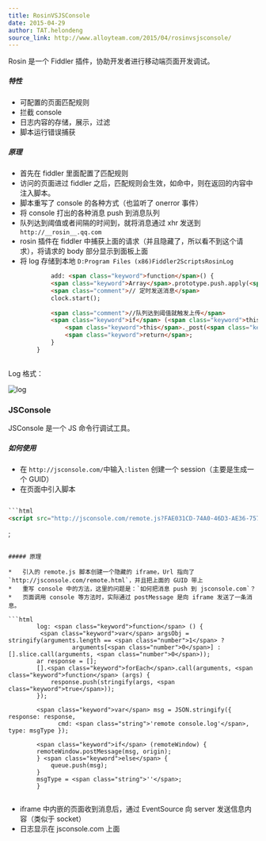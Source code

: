 ```yaml
---
title: RosinVSJSConsole
date: 2015-04-29
author: TAT.helondeng
source_link: http://www.alloyteam.com/2015/04/rosinvsjsconsole/
---
```


<!-- {% raw %} - for jekyll -->

Rosin 是一个 Fiddler 插件，协助开发者进行移动端页面开发调试。

##### 特性

-   可配置的页面匹配规则
-   拦截 console
-   日志内容的存储，展示，过滤
-   脚本运行错误捕获

##### 原理

-   首先在 fiddler 里面配置了匹配规则
-   访问的页面进过 fiddler 之后，匹配规则会生效，如命中，则在返回的内容中注入脚本。
-   脚本重写了 console 的各种方式（也监听了 onerror 事件）
-   将 console 打出的各种消息 push 到消息队列
-   队列达到阈值或者间隔的时间到，就将消息通过 xhr 发送到 `http://__rosin__.qq.com`
-   rosin 插件在 fiddler 中捕获上面的请求（并且隐藏了，所以看不到这个请求），将请求的 body 部分显示到面板上面
-   将 log 存储到本地 `D:Program Files (x86)Fiddler2ScriptsRosinLog`

```html
            add: <span class="keyword">function</span>() {
            <span class="keyword">Array</span>.prototype.push.apply(<span class="keyword">this</span>._queueArr, arguments);
            <span class="comment">// 定时发送消息</span>
            clock.start();
 
            <span class="comment">//队列达到阈值就触发上传</span>
            <span class="keyword">if</span> (<span class="keyword">this</span>._queueArr.length >= THRESHOLD) {
                <span class="keyword">this</span>._post(<span class="keyword">this</span>._queueArr.splice(<span class="number">0</span>, <span class="keyword">this</span>._queueArr.length));
                <span class="keyword">return</span>;
            }
        }
 
```

Log 格式：

![log](https://cloud.githubusercontent.com/assets/3880323/7385889/ad9570de-ee7f-11e4-91ea-2fe0eec730e2.png)

### JSConsole

JSConsole 是一个 JS 命令行调试工具。

##### 如何使用

-   在 `http://jsconsole.com/`中输入`:listen` 创建一个 session（主要是生成一个 GUID）
-   在页面中引入脚本

````html

```html
<script src="http://jsconsole.com/remote.js?FAE031CD-74A0-46D3-AE36-757BAB262BEA"></script>
````

;

````

##### 原理

*   引入的 remote.js 脚本创建一个隐藏的 iframe，Url 指向了 `http://jsconsole.com/remote.html`，并且把上面的 GUID 带上
*   重写 console 中的方法，这里的问题是：`如何把消息 push 到 jsconsole.com`？
*   页面调用 console 等方法时，实际通过 postMessage 是向 iframe 发送了一条消息。

```html
        log: <span class="keyword">function</span> () {
         <span class="keyword">var</span> argsObj = stringify(arguments.length == <span class="number">1</span> ? 
                  arguments[<span class="number">0</span>] : [].slice.call(arguments, <span class="number">0</span>));
        ar response = [];
        [].<span class="keyword">forEach</span>.call(arguments, <span class="keyword">function</span> (args) {
            response.push(stringify(args, <span class="keyword">true</span>));
        });
 
        <span class="keyword">var</span> msg = JSON.stringify({ response: response, 
              cmd: <span class="string">'remote console.log'</span>, type: msgType });
 
        <span class="keyword">if</span> (remoteWindow) {
        remoteWindow.postMessage(msg, origin);
        } <span class="keyword">else</span> {
            queue.push(msg);
        }    
        msgType = <span class="string">''</span>;
        }
 
````

-   iframe 中内嵌的页面收到消息后，通过 EventSource 向 server 发送信息内容（类似于 socket）
-   日志显示在 jsconsole.com 上面


<!-- {% endraw %} - for jekyll -->